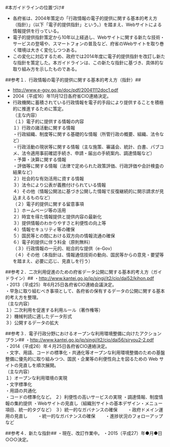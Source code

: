 #本ガイドラインの位置づけ#
* 各府省は、2004年策定の「行政情報の電子的提供に関する基本的考え方（指針）」（以下「電子的提供指針」という。）を踏まえ、Webサイトによる情報提供を行っている。  
* 電子的提供指針策定から10年以上経過し、Webサイトに関する新たな技術・サービスの登場や、スマートフォンの普及など、府省のWebサイトを取り巻く環境は大きく変化しつつある。  
* この変化に対応するため、政府では2014年度に電子的提供指針を改訂し新たな指針を策定した。本ガイドラインは、この新たな指針に基づき、具体的な取り組み方を示したものである。　　

##参考１．行政情報の電子的提供に関する基本的考え方（指針）##
* http://www.e-gov.go.jp/doc/pdf/20041112doc1.pdf  
* 2004（平成16）年11月12日各府省CIO連絡決定。  
* 行政機関に蓄積されている行政情報を電子的手段により提供することを積極的に推進するために策定。  
（主な内容）  
（１）電子的に提供する情報の内容  
１）行政の諸活動に関する情報  
・行政組織、制度等に関する基礎的な情報（所管行政の概要、組織、法令など）  
・行政活動の現状等に関する情報（主な施策、審議会、統計、白書、パブコメ、法令適用事前確認手続き、申請・届出の手続案内、調達情報など）  
・予算・決算に関する情報  
・評価等に関する情報（法律で定められた政策評価、行政評価や会計検査の結果など）  
２）社会的な有効活用に資する情報  
３）法令により公表が義務付けられている情報  
４）その他（情報公開法に基づき公開した情報で反復継続的に開示請求が見込まえるものなど）  
（２）電子的提供に関する留意事項  
１）ホームページ等の活用  
２）時宜を得た情報提供と提供内容の最新化  
３）提供情報のわかりやすさと利便性の向上等  
４）情報セキュリティ等の確保  
５）国民等との間における双方向の情報流通の確保  
６）電子的提供に伴う料金（原則無料）  
（３）行政情報の一元的、総合的な提供（e-Gov）  
（４）その他（本指針は、情報通信技術の動向、国民等からの意見・要望等を踏まえ、必要に応じ、見直しを行う）  

##参考２．二次利用促進のための府省データ公開に関する基本的考え方（ガイドライン）##
・http://www.kantei.go.jp/jp/singi/it2/cio/dai52/kihon.pdf  
・2013（平成25）年6月25日各府省CIO連絡会議決定。  
・早急に取り組むべき事項として、各府省の保有するデータの公開に関する基本的考え方を整理。  
（主な内容）  
１）二次利用を促進する利用ルール（著作権等）  
２）機械判読に適したデータ形式  
３）公開するデータの拡大  

##参考３．電子行政分野におけるオープンな利用環境整備に向けたアクションプラン##
・http://www.kantei.go.jp/jp/singi/it2/cio/dai56/siryou2-2.pdf  
・2014（平成26）年４月25日各府省CIO連絡決定。  
・文字、用語、コードの標準化・共通化等オープンな利用環境整備のための基盤整備に優先的に取り組みつつ、国民・企業等の利便性向上を図るための Web サイトの見直しを順次展開。  
（主な内容）  
１）オープンな利用環境の実現  
・文字標準化  
・用語の共通化  
・コードの標準化など。
２）利便性の高いサービスの実現
・調達情報、制度情報の集約提供
・Webサイトの見直し（組織別サイトの基本デザイン・メニュー項目、統一的タグなど）
３）統一的なガバナンスの確保
　　・政府ドメイン運用の見直し
　　・統一的なガバナンスの確保
　　・進捗状況のフォローアップなど

##参考４．新たな指針##
・現在、改訂作業中。
・2015（平成27）年●月●日○○○決定。
